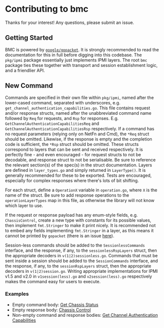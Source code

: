 # Contributing to bmc

Thanks for your interest! Any questions, please submit an issue.

## Getting Started

BMC is powered by [`google/gopacket`](https://github.com/google/gopacket).
It is strongly recommended to read the documentation for this in full before digging into this codebase.
The `pkg/ipmi` package essentially just implements IPMI layers.
The root `bmc` package ties these together with transport and session establishment logic, and a friendlier API.

## New Command

Commands are specified in their own file within `pkg/ipmi`, named after the lower-cased command, separated with underscores, e.g. `get_channel_authentication_capabilities.go`.
This file contains request and/or response structs, named after the unabbreviated command name followed by `Req` for requests, and `Rsp` for responses.
E.g. `GetChannelAuthenticationCapabilitiesReq` and `GetChannelAuthenticationCapabilitiesRsp` respectively.
If a command has no request parameters (relying only on NetFn and Cmd), the `*Req` struct should be omitted.
Likewise, if the response is empty and the completion code is sufficient, the `*Rsp` struct should be omitted.
These structs correspond to layers that can be sent and received respectively.
It is perfectly fine - and even encouraged - for request structs to not be decodable, and response struct to not be serialisable.
Be sure to reference the relevant section(s) of the spec(s) in the struct documentation.
Layers are defined in `layer_types.go` and simply returned in `LayerType()`. It is generally recommended for these to be exported.
Tests are encouraged, especially for complex responses where there's lots of bit shifting.

For each struct, define a `OperationX` variable in `operation.go`, where `X` is the name of the struct.
Be sure to add response operations to the `operationLayerTypes` map in this file, as otherwise the library will not know which layer to use.

If the request or response payload has any enum-style fields, e.g. `ChassisControl`, create a new type with constants for its possible values, then implement `fmt.Stringer` to make it print nicely.
It is recommended not to embed any fields implementing `fmt.Stringer` in a layer, as this means it cannot be printed by `gopacket` (there is an issue [here](https://github.com/google/gopacket/issues/683)).

Session-less commands should be added to the `SessionlessCommands` interface, and the response, if any, to the `sessionlessRspLayers` struct, then the appropriate decoders in `v(1|2)sessionless.go`.
Commands that must be sent inside a session should be added to the `SessionCommands` interface, and the response, if any, to the `sessionRspLayers` struct, then the appropriate decoders in `v(1|2)session.go`.
Writing appropriate implementations for IPMI v1.5 and v2.0 in `v1session(less).go` and `v2session(less).go` respectively makes the command easy for users to execute.

### Examples

 - Empty command body: [Get Chassis Status](https://github.com/kuiwang02/bmc/commit/40eb7bff28e9eb270b20c981426c7baaed232068)
 - Empty response body: [Chassis Control](https://github.com/kuiwang02/bmc/commit/1f67530450dbdf29657a66f6e6258c7af7decc40)
 - Non-empty command and response bodies: [Get Channel Authentication Capabilities](https://github.com/kuiwang02/bmc/blob/master/pkg/ipmi/get_channel_authentication_capabilities.go)
